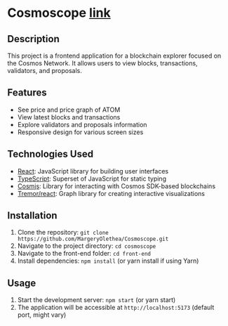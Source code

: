 # Cosmoscope [link](https://cosmoscope.vercel.app)

## Description

This project is a frontend application for a blockchain explorer focused on the Cosmos Network. It allows users to view blocks, transactions, validators, and proposals.

## Features

- See price and price graph of ATOM
- View latest blocks and transactions
- Explore validators and proposals information
- Responsive design for various screen sizes

## Technologies Used

- [React](https://react.dev/): JavaScript library for building user interfaces
- [TypeScript](https://www.typescriptlang.org/): Superset of JavaScript for static typing
- [Cosmjs](https://github.com/cosmos/cosmjs): Library for interacting with Cosmos SDK-based blockchains 
- [Tremor/react](https://github.com/tremorlabs/tremor): Graph library for creating interactive visualizations

## Installation

1. Clone the repository: `git clone https://github.com/MargeryOlethea/Cosmoscope.git`
2. Navigate to the project directory: `cd cosmoscope`
3. Navigate to the front-end folder: `cd front-end`
4. Install dependencies: `npm install` (or yarn install if using Yarn)

## Usage

1. Start the development server: `npm start` (or yarn start)
2. The application will be accessible at `http://localhost:5173` (default port, might vary)



